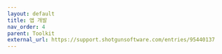 ```yaml
---
layout: default
title: 앱 개발
nav_order: 4
parent: Toolkit
external_url: https://support.shotgunsoftware.com/entries/95440137
---
```

